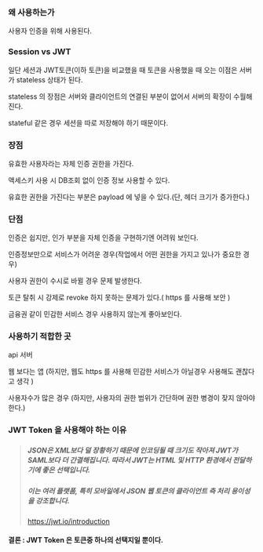 ### 왜 사용하는가

사용자 인증을 위해 사용된다.



### Session vs JWT

일단 세션과 JWT토큰(이하 토큰)을 비교했을 때 토큰을 사용했을 때 오는 이점은 서버가 stateless 상태가 된다.

stateless 의 장점은 서버와 클라이언트의 연결된 부분이 없어서 서버의 확장이 수월해진다.

stateful 같은 경우 세션을 따로 저장해야 하기 때문이다.



### 장점

유효한 사용자라는 자체 인증 권한을 가진다.

액세스키 사용 시 DB조회 없이 인증 정보 사용할 수 있다.

유효한 권한을 가진다는 부분은 payload 에 넣을 수 있다.(단, 헤더 크기가 증가한다.)



### 단점

인증은 쉽지만, 인가 부분을 자체 인증을 구현하기엔 어려워 보인다.

인증정보만으로 서비스가 어려운 경우(작업에서 어떤 권한을 가지고 있나가 중요한 경우)

사용자 권한이 수시로 바뀔 경우 문제 발생한다.

토큰 탈취 시 강제로 revoke 하지 못하는 문제가 있다.( https 를 사용해 보안 )

금융권 같이 민감한 서비스 경우 사용하지 않는게 좋아보인다.



### 사용하기 적합한 곳

api 서버

웹 보다는 앱 (하지만, 웹도 https 를 사용해 민감한 서비스가 아닐경우 사용해도 괜찮다고 생각 )

사용자수가 많은 경우 (하지만, 사용자의 권한 범위가 간단하며 권한 병경이 잦지 않아야 한다.)



### JWT Token 을 사용해야 하는 이유

>##### JSON은 XML보다 덜 장황하기 때문에 인코딩될 때 크기도 작아져 JWT가 SAML보다 더 간결해집니다. 따라서 JWT는 HTML 및 HTTP 환경에서 전달하기에 좋은 선택입니다.
>
>##### 이는 여러 플랫폼, 특히 모바일에서 JSON 웹 토큰의 클라이언트 측 처리 용이성을 강조합니다.
>
>https://jwt.io/introduction



#### 결론 : JWT Token 은 토큰중 하나의 선택지일 뿐이다.